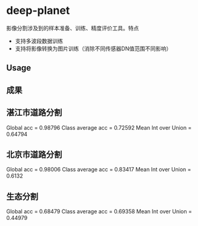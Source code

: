 # deep-planet
影像分割涉及到的样本准备、训练、精度评价工具。特点
* 支持多波段数据训练
* 支持将影像转换为图片训练（消除不同传感器DN值范围不同影响）

## Usage


## 成果
## 湛江市道路分割
Global acc = 0.98796 Class average acc = 0.72592 Mean Int over Union = 0.64794

## 北京市道路分割
Global acc = 0.98006 Class average acc = 0.83417 Mean Int over Union = 0.6132

## 生态分割
Global acc = 0.68479 Class average acc = 0.69358 Mean Int over Union = 0.44979